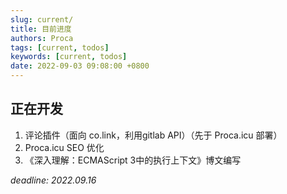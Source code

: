 ```yaml
---
slug: current/
title: 目前进度
authors: Proca
tags: [current, todos]
keywords: [current, todos]
date: 2022-09-03 09:08:00 +0800
---
```

## 正在开发 

1. 评论插件（面向 co.link，利用gitlab API）（先于 Proca.icu 部署）
2. Proca.icu SEO 优化
3. 《深入理解：ECMAScript 3中的执行上下文》博文编写

*deadline: 2022.09.16*